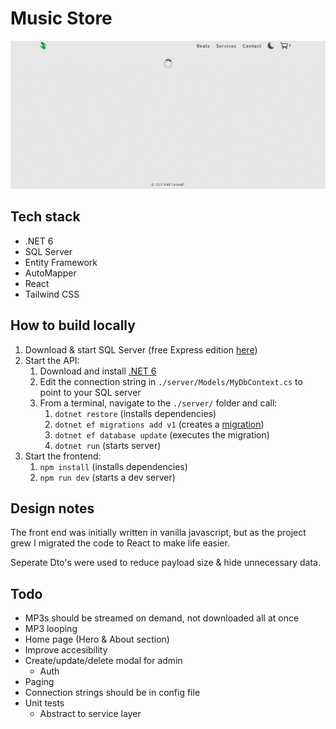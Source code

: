 # Music Store

![demo](./demo.gif)

## Tech stack

* .NET 6
* SQL Server
* Entity Framework
* AutoMapper
* React
* Tailwind CSS

## How to build locally

1. Download & start SQL Server (free Express edition [here](https://go.microsoft.com/fwlink/?linkid=866658))
2. Start the API:  
    1. Download and install [.NET 6](https://dotnet.microsoft.com/en-us/download)  
    1. Edit the connection string in `./server/Models/MyDbContext.cs` to point to your SQL server  
    2. From a terminal, navigate to the `./server/` folder and call:  
        1. `dotnet restore` (installs dependencies)  
        1. `dotnet ef migrations add v1` (creates a [migration](https://learn.microsoft.com/en-us/ef/core/managing-schemas/migrations))  
        2. `dotnet ef database update` (executes the migration)  
        3. `dotnet run` (starts server)  
3. Start the frontend:  
    1. `npm install` (installs dependencies)  
    2. `npm run dev` (starts a dev server)  

## Design notes

The front end was initially written in vanilla javascript, but as the project grew I migrated the code to React to make life easier.

Seperate Dto's were used to reduce payload size & hide unnecessary data.

## Todo

* MP3s should be streamed on demand, not downloaded all at once
* MP3 looping
* Home page (Hero & About section)
* Improve accesibility
* Create/update/delete modal for admin
  * Auth
* Paging
* Connection strings should be in config file
* Unit tests
  * Abstract to service layer
